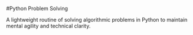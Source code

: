 #Python Problem Solving

A lightweight routine of solving algorithmic problems in Python to maintain mental agility and technical clarity.
